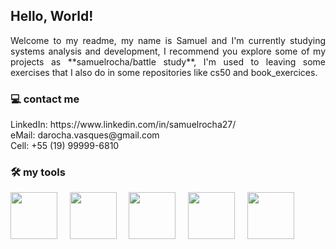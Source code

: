 <link rel="stylesheet" href="https://cdn.jsdelivr.net/gh/devicons/devicon@v2.15.1/devicon.min.css">

## Hello, World!

<div align=justify>
<p>Welcome to my readme, my name is Samuel and I'm currently studying systems analysis and development, I recommend you explore some of my projects as **samuelrocha/battle study**, I'm used to leaving some exercises that I also do in some repositories like cs50 and book_exercices.</p>
</div>

### 💻 contact me

<div>
<p>LinkedIn: https://www.linkedin.com/in/samuelrocha27/</br>eMail: darocha.vasques@gmail.com</br>Cell: +55 (19) 99999-6810</p>
</div>

### 🛠 my tools

<div class='tools-img' align=justify>
<img src="https://cdn.jsdelivr.net/gh/devicons/devicon/icons/python/python-original.svg" width=75 height=75 />&nbsp&nbsp&nbsp&nbsp&nbsp<img src="https://cdn.jsdelivr.net/gh/devicons/devicon/icons/c/c-original.svg" width=75 height=75/>&nbsp&nbsp&nbsp&nbsp&nbsp<img src="https://cdn.jsdelivr.net/gh/devicons/devicon/icons/postgresql/postgresql-original.svg" width=75 height=75/>&nbsp&nbsp&nbsp&nbsp&nbsp<img src="https://cdn.jsdelivr.net/gh/devicons/devicon/icons/fedora/fedora-plain.svg" width=75 height=75 />&nbsp&nbsp&nbsp&nbsp&nbsp<img src="https://cdn.jsdelivr.net/gh/devicons/devicon/icons/vscode/vscode-original.svg" width=75 height=75/>
</div>
